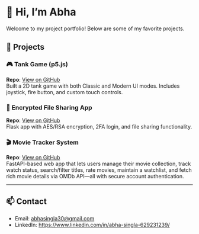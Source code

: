 # 👋 Hi, I’m Abha

Welcome to my project portfolio! Below are some of my favorite projects.

## 🔧 Projects

### 🎮 Tank Game (p5.js)
**Repo**: [View on GitHub](https://github.com/abhasingla30/Portfolio/blob/main/tank-game.zip)  
Built a 2D tank game with both Classic and Modern UI modes. Includes joystick, fire button, and custom touch controls.

### 🔐 Encrypted File Sharing App
**Repo**: [View on GitHub](https://github.com/abhasingla30/Portfolio/blob/main/Secure_File_Transfer_system.zip)  
Flask app with AES/RSA encryption, 2FA login, and file sharing functionality.

### 🎬 Movie Tracker System
**Repo**: [View on GitHub](https://github.com/abhasingla30/Portfolio/blob/main/Movie_Tracker_app.zip)  
FastAPI-based web app that lets users manage their movie collection, track watch status, search/filter titles, rate movies, maintain a watchlist, and fetch rich movie details via OMDb API—all with secure account authentication.

---

## 📫 Contact
- Email: abhasingla30@gmail.com  
- LinkedIn: https://www.linkedin.com/in/abha-singla-629231239/ 
